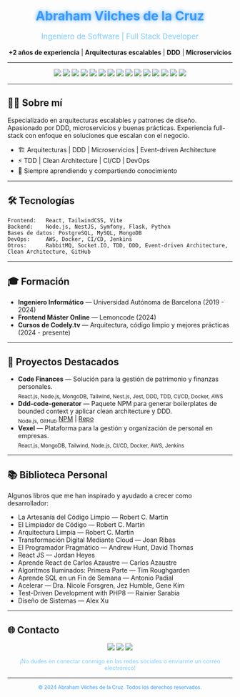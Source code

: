 
<!--
**AbrahamVilchesDeLaCruz/AbrahamVilchesDeLaCruz** is a ✨ _special_ ✨ repository because its `README.md` (this file) appears on your GitHub profile.

Here are some ideas to get you started:

- 🔭 I’m currently working on ...
- 🌱 I’m currently learning ...
- 👯 I’m looking to collaborate on ...
- 🤔 I’m looking for help with ...
- 💬 Ask me about ...
- 📫 How to reach me: ...
- 😄 Pronouns: ...
- ⚡ Fun fact: ...
-->

<!-- Perfil principal -->

<h1 align="center" style="color:#3799fa; text-shadow: 0 0 10px #3799fa;">Abraham Vilches de la Cruz</h1>
<p align="center" style="color:#7ecbff; font-size:1.2em;">Ingeniero de Software | Full Stack Developer</p>
<p align="center">
  <b>+2 años de experiencia</b> | <b>Arquitecturas escalables</b> | <b>DDD</b> | <b>Microservicios</b>
</p>

---

<p align="center">
  <img src="https://img.shields.io/badge/React-20232A?style=for-the-badge&logo=react&logoColor=61DAFB"/>
  <img src="https://img.shields.io/badge/Node.js-339933?style=for-the-badge&logo=nodedotjs&logoColor=white"/>
  <img src="https://img.shields.io/badge/NestJS-E0234E?style=for-the-badge&logo=nestjs&logoColor=white"/>
  <img src="https://img.shields.io/badge/Symfony-000000?style=for-the-badge&logo=symfony&logoColor=white"/>
  <img src="https://img.shields.io/badge/Flask-000000?style=for-the-badge&logo=flask&logoColor=white"/>
  <img src="https://img.shields.io/badge/Python-3776AB?style=for-the-badge&logo=python&logoColor=white"/>
  <img src="https://img.shields.io/badge/TailwindCSS-38B2AC?style=for-the-badge&logo=tailwind-css&logoColor=white"/>
  <img src="https://img.shields.io/badge/Vite-646CFF?style=for-the-badge&logo=vite&logoColor=white"/>
  <img src="https://img.shields.io/badge/PostgreSQL-4169E1?style=for-the-badge&logo=postgresql&logoColor=white"/>
  <img src="https://img.shields.io/badge/MySQL-4479A1?style=for-the-badge&logo=mysql&logoColor=white"/>
  <img src="https://img.shields.io/badge/MongoDB-47A248?style=for-the-badge&logo=mongodb&logoColor=white"/>
  <img src="https://img.shields.io/badge/AWS-232F3E?style=for-the-badge&logo=amazon-aws&logoColor=white"/>
  <img src="https://img.shields.io/badge/Docker-2496ED?style=for-the-badge&logo=docker&logoColor=white"/>
  <img src="https://img.shields.io/badge/CI/CD-0A0A0A?style=for-the-badge&logo=github-actions&logoColor=white"/>
  <img src="https://img.shields.io/badge/Jenkins-D24939?style=for-the-badge&logo=jenkins&logoColor=white"/>
</p>

---

## 👨‍💻 Sobre mí

Especializado en arquitecturas escalables y patrones de diseño. Apasionado por DDD, microservicios y buenas prácticas. Experiencia full-stack con enfoque en soluciones que escalan con el negocio.

- 🏗️ Arquitecturas | DDD | Microservicios | Event-driven Architecture
- ⚡ TDD | Clean Architecture | CI/CD | DevOps
- 🚀 Siempre aprendiendo y compartiendo conocimiento

---

## 🛠️ Tecnologías

```text
Frontend:   React, TailwindCSS, Vite
Backend:    Node.js, NestJS, Symfony, Flask, Python
Bases de datos: PostgreSQL, MySQL, MongoDB
DevOps:     AWS, Docker, CI/CD, Jenkins
Otros:      RabbitMQ, Socket.IO, TDD, DDD, Event-driven Architecture, Clean Architecture, GitHub
```

---

## 🎓 Formación

- **Ingeniero Informático** — Universidad Autónoma de Barcelona (2019 - 2024)
- **Frontend Máster Online** — Lemoncode (2024)
- **Cursos de Codely.tv** — Arquitectura, código limpio y mejores prácticas (2024 - presente)

---

## 🚀 Proyectos Destacados

- **Code Finances** — Solución para la gestión de patrimonio y finanzas personales. <br/>
  <sub>React.js, Node.js, MongoDB, Tailwind, Nest.js, Jest, DDD, TDD, CI/CD, Docker, AWS</sub>
- **Ddd-code-generator** — Paquete NPM para generar boilerplates de bounded context y aplicar clean architecture y DDD. <br/>
  <sub>Node.js, GitHub</sub> [NPM](https://www.npmjs.com/package/ddd-code-generator) | [Repo](https://github.com/AbrahamVilchesDeLaCruz/bolierplate-ddd)
- **Vexel** — Plataforma para la gestión y organización de personal en empresas. <br/>
  <sub>React.js, MongoDB, Tailwind, Node.js, CI/CD, Docker, AWS, Jenkins</sub>

---

## 📚 Biblioteca Personal

Algunos libros que me han inspirado y ayudado a crecer como desarrollador:

- La Artesanía del Código Limpio — Robert C. Martin
- El Limpiador de Código — Robert C. Martin
- Arquitectura Limpia — Robert C. Martin
- Transformación Digital Mediante Cloud — Joan Ribas
- El Programador Pragmático — Andrew Hunt, David Thomas
- React JS — Jordan Heyes
- Aprende React de Carlos Azaustre — Carlos Azaustre
- Algoritmos Iluminados: Primera Parte — Tim Roughgarden
- Aprende SQL en un Fin de Semana — Antonio Padial
- Acelerar — Dra. Nicole Forsgren, Jez Humble, Gene Kim
- Test-Driven Development with PHP8 — Rainier Sarabia
- Diseño de Sistemas — Alex Xu

---

## 🌐 Contacto

<p align="center">
  <a href="https://github.com/AbrahamVilchesDeLaCruz"><img src="https://img.shields.io/badge/GitHub-181717?style=for-the-badge&logo=github&logoColor=white"/></a>
  <a href="https://www.linkedin.com/in/abraham-vilches-de-la-cruz-295538175/"><img src="https://img.shields.io/badge/LinkedIn-0A66C2?style=for-the-badge&logo=linkedin&logoColor=white"/></a>
  <a href="mailto:abrahamvilchesdelacruz@gmail.com"><img src="https://img.shields.io/badge/Gmail-EA4335?style=for-the-badge&logo=gmail&logoColor=white"/></a>
</p>

<p align="center" style="color:#7ecbff; font-size:0.9em;">¡No dudes en conectar conmigo en las redes sociales o enviarme un correo electrónico!</p>

---

<p align="center" style="color:#3799fa; font-size:0.8em;">&copy; 2024 Abraham Vilches de la Cruz. Todos los derechos reservados.</p>

